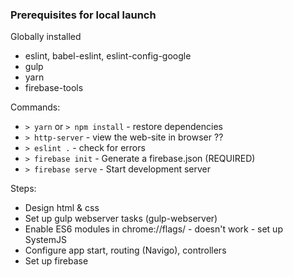 ### Prerequisites for local launch

Globally installed

- eslint, babel-eslint, eslint-config-google
- gulp
- yarn
- firebase-tools

Commands:
- `> yarn` or `> npm install` - restore dependencies
- `> http-server` - view the web-site in browser ??
- `> eslint .` - check for errors
- `> firebase init` - Generate a firebase.json (REQUIRED)
- `> firebase serve` - Start development server

Steps:
- Design html & css
- Set up gulp webserver tasks (gulp-webserver)
- Enable ES6 modules in chrome://flags/ - doesn't work - set up SystemJS
- Configure app start, routing (Navigo), controllers
- Set up firebase

